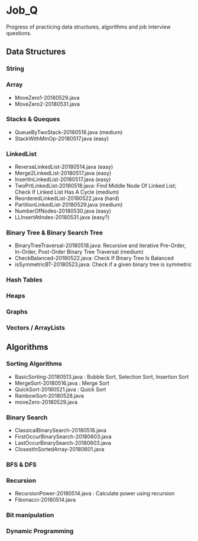 # Job_Q

Progress of practicing data structures, algorithms and job interview questions.

## Data Structures

### String

### Array
   - MoveZero1-20180529.java
   - MoveZero2-20180531.java

### Stacks & Queques
   - QueueByTwoStack-20180516.java (medium)
   - StackWithMinOp-20180517.java (easy)

### LinkedList
   - ReverseLinkedList-20180514.java (easy)
   - Merge2LinkedList-20180517.java (easy)
   - InsertInLinkedList-20180517.java (easy)
   - TwoPrtLinkedList-20180518.java: Find Middle Node Of Linked List; Check If Linked List Has A Cycle (medium)
   - ReorderedLinkedList-20180522.java (hard)
   - PartitionLinkedList-20180529.java (medium)
   - NumberOfNodes-20180530.java (easy)
   - LLInsertAtIndex-20180531.java (easy?)

### Binary Tree & Binary Search Tree
   - BinaryTreeTraversal-20180518.java: Recursive and iterative Pre-Order, In-Order, Post-Order Binary Tree Traversal (medium)
   - CheckBalanced-20180522.java: Check If Binary Tree Is Balanced
   - isSymmetricBT-20180523.java: Check if a given binary tree is symmetric
    
### Hash Tables
### Heaps
### Graphs
### Vectors / ArrayLists

## Algorithms

### Sorting Algorithms 
   - BasicSorting-20180513.java : Bubble Sort, Selection Sort, Insertion Sort
   - MergeSort-20180516.java : Merge Sort
   - QuickSort-20180521.java : Quick Sort
   - RainbowSort-20180528.java
   - moveZero-20180529.java
   
### Binary Search
   - ClassicalBinarySearch-20180518.java
   - FirstOccurBinarySearch-20180603.java
   - LastOccurBinarySearch-20180603.java
   - ClosestInSortedArray-20180601.java

### BFS & DFS
   
### Recursion
   - RecursionPower-20180514.java : Calculate power using recursion
   - Fibonacci-20180514.java
 
### Bit manipulation
### Dynamic Programming
